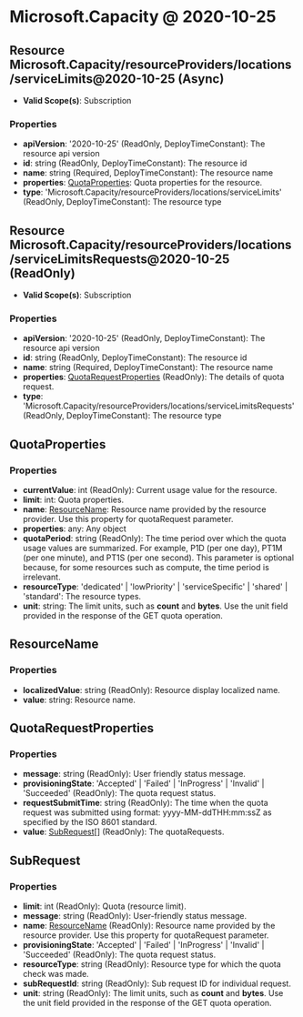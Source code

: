 # Microsoft.Capacity @ 2020-10-25

## Resource Microsoft.Capacity/resourceProviders/locations/serviceLimits@2020-10-25 (Async)
* **Valid Scope(s)**: Subscription
### Properties
* **apiVersion**: '2020-10-25' (ReadOnly, DeployTimeConstant): The resource api version
* **id**: string (ReadOnly, DeployTimeConstant): The resource id
* **name**: string (Required, DeployTimeConstant): The resource name
* **properties**: [QuotaProperties](#quotaproperties): Quota properties for the resource.
* **type**: 'Microsoft.Capacity/resourceProviders/locations/serviceLimits' (ReadOnly, DeployTimeConstant): The resource type

## Resource Microsoft.Capacity/resourceProviders/locations/serviceLimitsRequests@2020-10-25 (ReadOnly)
* **Valid Scope(s)**: Subscription
### Properties
* **apiVersion**: '2020-10-25' (ReadOnly, DeployTimeConstant): The resource api version
* **id**: string (ReadOnly, DeployTimeConstant): The resource id
* **name**: string (Required, DeployTimeConstant): The resource name
* **properties**: [QuotaRequestProperties](#quotarequestproperties) (ReadOnly): The details of quota request.
* **type**: 'Microsoft.Capacity/resourceProviders/locations/serviceLimitsRequests' (ReadOnly, DeployTimeConstant): The resource type

## QuotaProperties
### Properties
* **currentValue**: int (ReadOnly): Current usage value for the resource.
* **limit**: int: Quota properties.
* **name**: [ResourceName](#resourcename): Resource name provided by the resource provider. Use this property for quotaRequest parameter.
* **properties**: any: Any object
* **quotaPeriod**: string (ReadOnly): The time period over which the quota usage values are summarized. For example, P1D (per one day), PT1M (per one minute), and PT1S (per one second). This parameter is optional because, for some resources such as compute, the time period is irrelevant.
* **resourceType**: 'dedicated' | 'lowPriority' | 'serviceSpecific' | 'shared' | 'standard': The resource types.
* **unit**: string: The limit units, such as **count** and **bytes**. Use the unit field provided in the response of the GET quota operation.

## ResourceName
### Properties
* **localizedValue**: string (ReadOnly): Resource display localized name.
* **value**: string: Resource name.

## QuotaRequestProperties
### Properties
* **message**: string (ReadOnly): User friendly status message.
* **provisioningState**: 'Accepted' | 'Failed' | 'InProgress' | 'Invalid' | 'Succeeded' (ReadOnly): The quota request status.
* **requestSubmitTime**: string (ReadOnly): The time when the quota request was submitted using format: yyyy-MM-ddTHH:mm:ssZ as specified by the ISO 8601 standard.
* **value**: [SubRequest](#subrequest)[] (ReadOnly): The quotaRequests.

## SubRequest
### Properties
* **limit**: int (ReadOnly): Quota (resource limit).
* **message**: string (ReadOnly): User-friendly status message.
* **name**: [ResourceName](#resourcename) (ReadOnly): Resource name provided by the resource provider. Use this property for quotaRequest parameter.
* **provisioningState**: 'Accepted' | 'Failed' | 'InProgress' | 'Invalid' | 'Succeeded' (ReadOnly): The quota request status.
* **resourceType**: string (ReadOnly): Resource type for which the quota check was made.
* **subRequestId**: string (ReadOnly): Sub request ID for individual request.
* **unit**: string (ReadOnly): The limit units, such as **count** and **bytes**. Use the unit field provided in the response of the GET quota operation.

